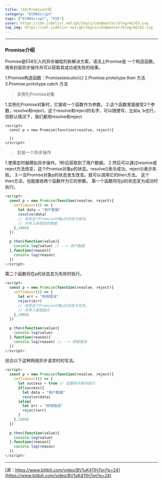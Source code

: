 ```yaml
---
title: (16)Promise介绍
category: "ECMAScript"
tags: ["ECMAScript", "ES6"]
cover: https://cdn.jsdelivr.net/gh/zbglz/cdn@master/blog/md/ES.svg
top_img: https://cdn.jsdelivr.net/gh/zbglz/cdn@master/blog/md/ES.svg
---
```


***

### Promise介绍

Promise是ES6引入的异步编程的新解决方案，语法上Promise是 一个构造函数。用来封装异步操作并可以获取其成功或失败的结果。

1.Promise构造函数：Promise(excutor){}
2.Promise.prototype.then 方法
3.Promise.prototype.catch 方法

> 实例化Promise对象

1.实例化Promise对象时，它接收一个函数作为参数。
2.这个函数里面接受2个参数，resolve和reject，这个resolve和reject的名字，可以随便写，比如a, b也行，但默认情况下，我们都用resolve和reject


    <script>
      const p = new Promise(function(resolve, reject){
        
      })
    </script>


> 封装一个异步操作

1.使用定时器模拟异步操作。1秒后获取到了用户数据。
2.然后可以通过resolve或reject方法改变，这个Promise对象p的状态。resolve()表示成功，reject()表示失败。
3.一旦Promise对象p的状态发生改变。就可以调用它的then方法。
这个then方法，也能接收两个函数作为它的参数。
第一个函数将在p的状态变为成功时执行。


```js es
<script>
  const p = new Promise(function(resolve, reject){
    setTimeout(() => {
      let data = "用户数据"
      resolve(data)
      // 改变这个Promise对象p的状态为成功。
      // 并传入获取到的数据
    },1000)
  })
  
  p.then(function(value){
    console.log(value) // --> 用户数据
  },function(reason){
    console.log(reason)
  })
</script>
```


第二个函数将在p的状态变为失败时执行。


```js es
<script>
  const p = new Promise(function(resolve, reject){
    setTimeout(() => {
      let err = "网络错误"
      reject(err)
      // 改变这个Promise对象p的状态为失败。
      // 并传入报错提示
    },1000)
  })
  
  p.then(function(value){
    console.log(value)
  },function(reason){
    console.log(reason) // --> 网络错误
  })
</script>
```


综合以下这种网络异步请求时的写法。


```js es
<script>
  const p = new Promise(function(resolve, reject){
    setTimeout(() => {
      let success = true // 设置异步操作成功
      if(success){
        let data = "用户数据"
        resolve(data)
      }else{
        let err = "网络错误"
        reject(err)
      }
    },1000)
  })
  
  p.then(function(value){
    console.log(value)
  },function(reason){
    console.log(reason)
  })
</script>
```


***

[源：https://www.bilibili.com/video/BV1uK411H7on?p=24](https://www.bilibili.com/video/BV1uK411H7on?p=24)